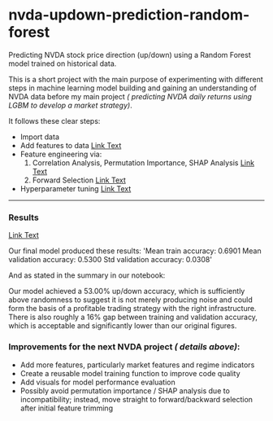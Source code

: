 # nvda-updown-prediction-random-forest
Predicting NVDA stock price direction (up/down) using a Random Forest model trained on historical data.

This is a short project with the main purpose of experimenting with different steps in machine learning model building and gaining an understanding of NVDA data before my main project *( predicting NVDA daily returns using LGBM to develop a market strategy)*.

It follows these clear steps:

- Import data
- Add features to data [Link Text](NVDA_rf.ipynb#adding-basic-features-to-the-dataset-to-use-in-our-ML-models)
- Feature engineering via:
  1) Correlation Analysis, Permutation Importance, SHAP Analysis [Link Text](NVDA_rf.ipynb#feature-importance-analysis)
  2) Forward Selection [Link Text](NVDA_rf.ipynb#Forward-Selection)
- Hyperparameter tuning [Link Text](NVDA_rf.ipynb#hyperparameter-tuning)

---

### Results 
[Link Text](NVDA_rf.ipynb#results)

Our final model produced these results:
  'Mean train accuracy: 0.6901
   Mean validation accuracy: 0.5300
   Std validation accuracy: 0.0308'

And as stated in the summary in our notebook:
    
  Our model achieved a 53.00% up/down accuracy, which is sufficiently above randomness to suggest it is not merely producing noise and could form the basis of a profitable trading strategy with the right infrastructure. There is also roughly a 16% gap between training and validation accuracy, which is acceptable and significantly lower than our original figures.

### Improvements for the next NVDA project *( details above)*:
- Add more features, particularly market features and regime indicators
- Create a reusable model training function to improve code quality
- Add visuals for model performance evaluation
- Possibly avoid permutation importance / SHAP analysis due to incompatibility; instead, move straight to forward/backward selection after initial feature trimming
